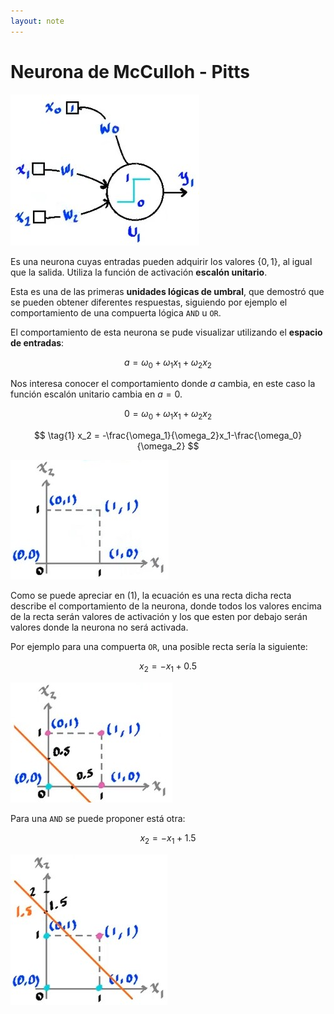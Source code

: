 ```yaml
---
layout: note
---
```


# Neurona de McCulloh - Pitts

![neurona McCulloh-Pitts](../../../img/neuronaMcCullochPitts.jpg)

Es una neurona cuyas entradas pueden adquirir los valores $\left\{0,1\right\}$, al igual que la salida. Utiliza la función de activación **escalón unitario**.

Esta es una de las primeras **unidades lógicas de umbral**, que demostró que se pueden obtener diferentes respuestas, siguiendo por ejemplo el comportamiento de una compuerta lógica `AND` u `OR`.

El comportamiento de esta neurona se pude visualizar utilizando el **espacio de entradas**:

$$
a = \omega_0 + \omega_1 x_1 + \omega_2 x_2
$$

Nos interesa conocer el comportamiento donde $a$ cambia, en este caso la función escalón unitario cambia en $a = 0$.

$$
0 = \omega_0 + \omega_1 x_1 + \omega_2 x_2
$$

$$
\tag{1}
x_2 = -\frac{\omega_1}{\omega_2}x_1-\frac{\omega_0}{\omega_2}
$$

![img espacioEntradasMcCullochPitts jpg](../../../img/espacioEntradasMcCullochPitts.jpg)

Como se puede apreciar en $(1)$, la ecuación es una recta dicha recta describe el comportamiento de la neurona, donde todos los valores encima de la recta serán valores de activación y los que esten por debajo serán valores donde la neurona no será activada.

Por ejemplo para una compuerta `OR`, una posible recta sería la siguiente:

$$
x_2 = -x_1 + 0.5
$$

![img espacioEntradasORMcCullochPitts jpg](../../../img/espacioEntradasORMcCullochPitts.jpg)

Para una `AND` se puede proponer está otra:

$$
x_2 = -x_1 + 1.5
$$

![img espacioEntradasANDMcCullochPitts jpg](../../../img/espacioEntradasANDMcCullochPitts.jpg)
